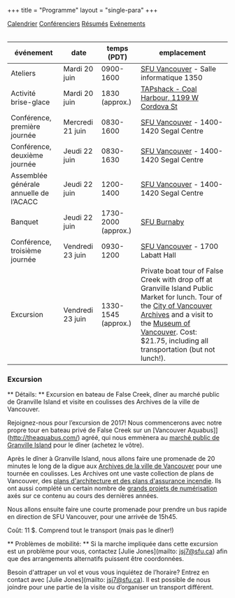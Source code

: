 +++
title = "Programme"
layout = "single-para"
+++

<div class="program expanded button-group">
  <a href="../schedule" class="button">Calendrier</a>
  <a href="../speakers" class="button">Conférenciers</a>
  <a href="../abstracts" class="button">Résumés</a>  
  <a href="../events" class="button active">Evénements</a>
</div>
<br />

| événement | date | temps (PDT) | emplacement|
|------|-------|-------|-------|
|Ateliers|Mardi 20 juin|0900-1600|[SFU Vancouver](http://www.sfu.ca/campuses/vancouver.html) - Salle informatique 1350|
|Activité brise-glace|Mardi 20 juin|1830 (approx.)|[TAPshack - Coal Harbour, 1199 W Cordova St](http://tapshack.ca/menu.html)|
|Conférence, première journée|Mercredi 21 juin|0830-1600|[SFU Vancouver](http://www.sfu.ca/campuses/vancouver.html) - 1400-1420 Segal Centre|
|Conférence, deuxième journée|Jeudi 22 juin|0830-1630|[SFU Vancouver](http://www.sfu.ca/campuses/vancouver.html) - 1400-1420 Segal Centre|
|Assemblée générale annuelle de l’ACACC|Jeudi 22 juin|1200-1400|[SFU Vancouver](http://www.sfu.ca/campuses/vancouver.html) - 1400-1420 Segal Centre|
|Banquet|Jeudi 22 juin|1730-2000 (approx.)|[SFU Burnaby](http://www.sfu.ca/campuses/burnaby.html)|
|Conférence, troisième journée|Vendredi 23 juin|0930-1200|[SFU Vancouver](http://www.sfu.ca/campuses/vancouver.html) - 1700 Labatt Hall|
|Excursion|Vendredi 23 juin|1330-1545 (approx.)|Private boat tour of False Creek with drop off at Granville Island Public Market for lunch. Tour of the [City of Vancouver Archives](http://vancouver.ca/your-government/city-of-vancouver-archives.aspx) and a visit to the [Museum of Vancouver](http://www.museumofvancouver.ca/). Cost: $21.75, including all transportation (but not lunch!).|

### Excursion

** Détails: ** Excursion en bateau de False Creek, dîner au marché public de Granville Island et visite en coulisses des Archives de la ville de Vancouver.

Rejoignez-nous pour l’excursion de 2017! Nous commencerons avec notre propre tour en bateau privé de False Creek sur un [Vancouver Aquabus]](http://theaquabus.com/) agréé, qui nous emmènera au [marché public de Granville Island](http://granvilleisland.com/public-market) pour le dîner (achetez le vôtre).

Après le dîner à Granville Island, nous allons faire une promenade de 20 minutes le long de la digue aux [Archives de la ville de Vancouver](http://vancouver.ca/your-government/city-of-vancouver-archives.aspx) pour une tournée en coulisses. Les Archives ont une vaste collection de plans de Vancouver, des [plans d'architecture et des plans d'assurance incendie](https://www.flickr.com/photos/vancouver-archives/sets/72157666436867171). Ils ont aussi complété un certain nombre de [grands projets de numérisation](http://www.vancouverarchives.ca/tags/maps/) axés sur ce contenu au cours des dernières années.

Nous allons ensuite faire une courte promenade pour prendre un bus rapide en direction de SFU Vancouver, pour une arrivée de 15h45.

Coût: 11 $. Comprend tout le transport (mais pas le dîner!)

** Problèmes de mobilité: ** Si la marche impliquée dans cette excursion est un problème pour vous, contactez [Julie Jones](mailto: jsj7@sfu.ca) afin que des arrangements alternatifs puissent être coordonnées. 

Besoin d'attraper un vol et vous vous inquiétez de l’horaire? Entrez en contact avec [Julie Jones](mailto: jsj7@sfu.ca). Il est possible de nous joindre pour une partie de la visite ou d’organiser un transport différent.
